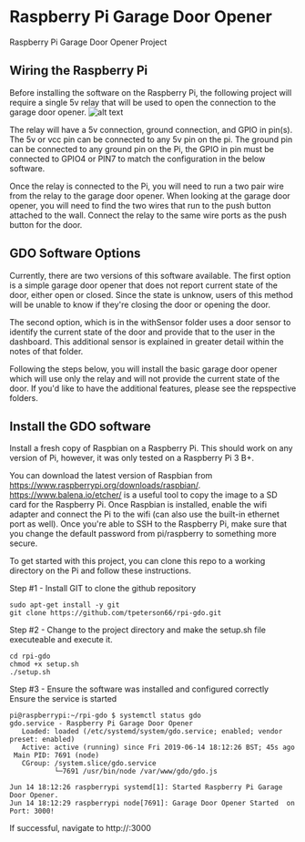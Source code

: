 # Raspberry Pi Garage Door Opener
Raspberry Pi Garage Door Opener Project

## Wiring the Raspberry Pi
Before installing the software on the Raspberry Pi, the following project will require a single 5v relay that will be used to open the connection to the garage door opener. 
![alt text](https://www.cytron.io/image/cache/catalog/products/BB-RELAY-5V-02/BB-RELAY-5V-02-0-1-1-512x512.png)

The relay will have a 5v connection, ground connection, and GPIO in pin(s). The 5v or vcc pin can be connected to any 5v pin on the pi. The ground pin can be connected to any ground pin on the Pi, the GPIO in pin must be connected to GPIO4 or PIN7 to match the configuration in the below software.

Once the relay is connected to the Pi, you will need to run a two pair wire from the relay to the garage door opener. When looking at the garage door opener, you will need to find the two wires that run to the push button attached to the wall. Connect the relay to the same wire ports as the push button for the door.

## GDO Software Options
Currently, there are two versions of this software available. The first option is a simple garage door opener that does not report current state of the door, either open or closed. Since the state is unknow, users of this method will be unable to know if they're closing the door or opening the door.

The second option, which is in the withSensor folder uses a door sensor to identify the current state of the door and provide that to the user in the dashboard. This additional sensor is explained in greater detail within the notes of that folder.

Following the steps below, you will install the basic garage door opener which will use only the relay and will not provide the current state of the door. If you'd like to have the additional features, please see the repspective folders.

## Install the GDO software
Install a fresh copy of Raspbian on a Raspberry Pi. This should work on any version of Pi, however, it was only tested on a Raspberry Pi 3 B+.

You can download the latest version of Raspbian from https://www.raspberrypi.org/downloads/raspbian/. https://www.balena.io/etcher/ is a useful tool to copy the image to a SD card for the Raspberry Pi. Once Raspbian is installed, enable the wifi adapter and connect the Pi to the wifi (can also use the built-in ethernet port as well). Once you're able to SSH to the Raspberry Pi, make sure that you change the default password from pi/raspberry to something more secure.

To get started with this project, you can clone this repo to a working directory on the Pi and follow these instructions.

Step #1 - Install GIT to clone the github repository
```
sudo apt-get install -y git
git clone https://github.com/tpeterson66/rpi-gdo.git
```
Step #2 - Change to the project directory and make the setup.sh file executeable and execute it.
```
cd rpi-gdo
chmod +x setup.sh
./setup.sh
```

Step #3 - Ensure the software was installed and configured correctly
Ensure the service is started
```
pi@raspberrypi:~/rpi-gdo $ systemctl status gdo
gdo.service - Raspberry Pi Garage Door Opener
   Loaded: loaded (/etc/systemd/system/gdo.service; enabled; vendor preset: enabled)
   Active: active (running) since Fri 2019-06-14 18:12:26 BST; 45s ago
 Main PID: 7691 (node)
   CGroup: /system.slice/gdo.service
           └─7691 /usr/bin/node /var/www/gdo/gdo.js

Jun 14 18:12:26 raspberrypi systemd[1]: Started Raspberry Pi Garage Door Opener.
Jun 14 18:12:29 raspberrypi node[7691]: Garage Door Opener Started  on Port: 3000!
```

If successful, navigate to http://<raspberryPi IP address>:3000


